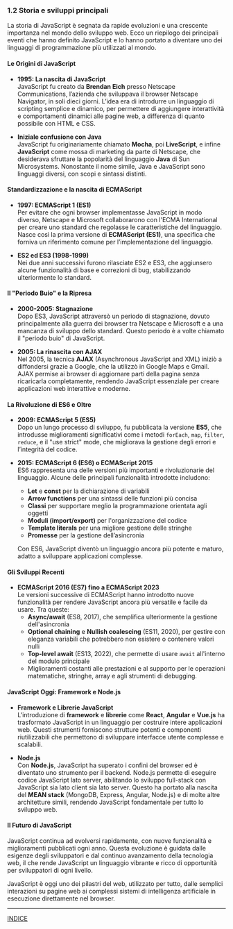 ### 1.2 Storia e sviluppi principali

La storia di JavaScript è segnata da rapide evoluzioni e una crescente importanza nel mondo dello sviluppo web. Ecco un riepilogo dei principali eventi che hanno definito JavaScript e lo hanno portato a diventare uno dei linguaggi di programmazione più utilizzati al mondo.

#### Le Origini di JavaScript

- **1995: La nascita di JavaScript**  
  JavaScript fu creato da **Brendan Eich** presso Netscape Communications, l’azienda che sviluppava il browser Netscape Navigator, in soli dieci giorni. L’idea era di introdurre un linguaggio di scripting semplice e dinamico, per permettere di aggiungere interattività e comportamenti dinamici alle pagine web, a differenza di quanto possibile con HTML e CSS.

- **Iniziale confusione con Java**  
  JavaScript fu originariamente chiamato **Mocha**, poi **LiveScript**, e infine **JavaScript** come mossa di marketing da parte di Netscape, che desiderava sfruttare la popolarità del linguaggio **Java** di Sun Microsystems. Nonostante il nome simile, Java e JavaScript sono linguaggi diversi, con scopi e sintassi distinti.

#### Standardizzazione e la nascita di ECMAScript

- **1997: ECMAScript 1 (ES1)**  
  Per evitare che ogni browser implementasse JavaScript in modo diverso, Netscape e Microsoft collaborarono con l'ECMA International per creare uno standard che regolasse le caratteristiche del linguaggio. Nasce così la prima versione di **ECMAScript (ES1)**, una specifica che forniva un riferimento comune per l’implementazione del linguaggio.

- **ES2 ed ES3 (1998-1999)**  
  Nei due anni successivi furono rilasciate ES2 e ES3, che aggiunsero alcune funzionalità di base e correzioni di bug, stabilizzando ulteriormente lo standard.

#### Il "Periodo Buio" e la Ripresa

- **2000-2005: Stagnazione**  
  Dopo ES3, JavaScript attraversò un periodo di stagnazione, dovuto principalmente alla guerra dei browser tra Netscape e Microsoft e a una mancanza di sviluppo dello standard. Questo periodo è a volte chiamato il "periodo buio" di JavaScript.

- **2005: La rinascita con AJAX**  
  Nel 2005, la tecnica **AJAX** (Asynchronous JavaScript and XML) iniziò a diffondersi grazie a Google, che la utilizzò in Google Maps e Gmail. AJAX permise ai browser di aggiornare parti della pagina senza ricaricarla completamente, rendendo JavaScript essenziale per creare applicazioni web interattive e moderne.

#### La Rivoluzione di ES6 e Oltre

- **2009: ECMAScript 5 (ES5)**  
  Dopo un lungo processo di sviluppo, fu pubblicata la versione **ES5**, che introdusse miglioramenti significativi come i metodi `forEach`, `map`, `filter`, `reduce`, e il "use strict" mode, che migliorava la gestione degli errori e l’integrità del codice.

- **2015: ECMAScript 6 (ES6) o ECMAScript 2015**  
  ES6 rappresenta una delle versioni più importanti e rivoluzionarie del linguaggio. Alcune delle principali funzionalità introdotte includono:
    - **Let** e **const** per la dichiarazione di variabili
    - **Arrow functions** per una sintassi delle funzioni più concisa
    - **Classi** per supportare meglio la programmazione orientata agli oggetti
    - **Moduli (import/export)** per l'organizzazione del codice
    - **Template literals** per una migliore gestione delle stringhe
    - **Promesse** per la gestione dell’asincronia

  Con ES6, JavaScript diventò un linguaggio ancora più potente e maturo, adatto a sviluppare applicazioni complesse.

#### Gli Sviluppi Recenti

- **ECMAScript 2016 (ES7) fino a ECMAScript 2023**  
  Le versioni successive di ECMAScript hanno introdotto nuove funzionalità per rendere JavaScript ancora più versatile e facile da usare. Tra queste:
    - **Async/await** (ES8, 2017), che semplifica ulteriormente la gestione dell'asincronia
    - **Optional chaining** e **Nullish coalescing** (ES11, 2020), per gestire con eleganza variabili che potrebbero non esistere o contenere valori nulli
    - **Top-level await** (ES13, 2022), che permette di usare `await` all'interno del modulo principale
    - Miglioramenti costanti alle prestazioni e al supporto per le operazioni matematiche, stringhe, array e agli strumenti di debugging.

#### JavaScript Oggi: Framework e Node.js

- **Framework e Librerie JavaScript**  
  L'introduzione di **framework** e **librerie** come **React**, **Angular** e **Vue.js** ha trasformato JavaScript in un linguaggio per costruire intere applicazioni web. Questi strumenti forniscono strutture potenti e componenti riutilizzabili che permettono di sviluppare interfacce utente complesse e scalabili.

- **Node.js**  
  Con **Node.js**, JavaScript ha superato i confini del browser ed è diventato uno strumento per il backend. Node.js permette di eseguire codice JavaScript lato server, abilitando lo sviluppo full-stack con JavaScript sia lato client sia lato server. Questo ha portato alla nascita del **MEAN stack** (MongoDB, Express, Angular, Node.js) e di molte altre architetture simili, rendendo JavaScript fondamentale per tutto lo sviluppo web.

#### Il Futuro di JavaScript

JavaScript continua ad evolversi rapidamente, con nuove funzionalità e miglioramenti pubblicati ogni anno. Questa evoluzione è guidata dalle esigenze degli sviluppatori e dal continuo avanzamento della tecnologia web, il che rende JavaScript un linguaggio vibrante e ricco di opportunità per sviluppatori di ogni livello.

JavaScript è oggi uno dei pilastri del web, utilizzato per tutto, dalle semplici interazioni su pagine web ai complessi sistemi di intelligenza artificiale in esecuzione direttamente nel browser.

--- 
[INDICE](README.md) 